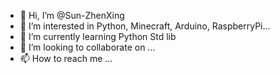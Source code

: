 - 👋 Hi, I’m @Sun-ZhenXing
- 👀 I’m interested in Python, Minecraft, Arduino, RaspberryPi...
- 🌱 I’m currently learning Python Std lib
- 💞️ I’m looking to collaborate on ...
- 📫 How to reach me ...

<!---
Sun-ZhenXing/Sun-ZhenXing is a ✨ special ✨ repository because its `README.md` (this file) appears on your GitHub profile.
You can click the Preview link to take a look at your changes.
--->

